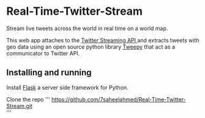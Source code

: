 # Real-Time-Twitter-Stream
Stream live tweets across the world in real time on a world map.

This web app attaches to the [Twitter Streaming API ](https://developer.twitter.com/en/docs/tutorials/consuming-streaming-data) and extracts tweets with geo data using an open source python library 
[Tweepy](http://docs.tweepy.org/en/v3.5.0/getting_started.html#introduction) that act as a communicator to Twitter API.

## Installing and running
Install [Flask](http://flask.pocoo.org/) a server side framework for Python.


Clone the repo 
''' 
https://github.com/7saheelahmed/Real-Time-Twitter-Stream.git   
'''
